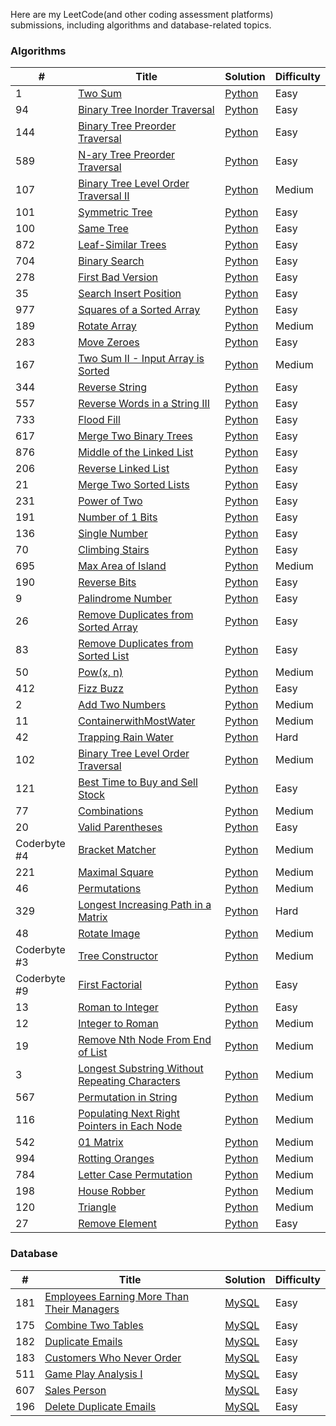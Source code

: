 Here are my LeetCode(and other coding assessment platforms) submissions, including algorithms and database-related topics.

### Algorithms

|#|Title|Solution|Difficulty|
|---|---|---|---|
|1|[Two Sum](https://leetcode.com/problems/two-sum/)|[Python](Algorithms/1_TwoSum.py)|Easy|
|94|[Binary Tree Inorder Traversal](https://leetcode.com/problems/binary-tree-inorder-traversal/)|[Python](Algorithms/94_BinaryTreeInorderTraversal.py)|Easy|
|144|[Binary Tree Preorder Traversal](https://leetcode.com/problems/binary-tree-preorder-traversal/)|[Python](Algorithms/144_BinaryTreePreorderTraversal.py)|Easy|
|589|[N-ary Tree Preorder Traversal](https://leetcode.com/problems/n-ary-tree-preorder-traversal/)|[Python](Algorithms/589_N-aryTreePreorderTraversal.py)|Easy|
|107|[Binary Tree Level Order Traversal II](https://leetcode.com/problems/binary-tree-level-order-traversal-ii/)|[Python](Algorithms/107_BinaryTreeLevelOrderTraversalII.py)|Medium|
|101|[Symmetric Tree](https://leetcode.com/problems/symmetric-tree/)|[Python](Algorithms/101_SymmetricTree.py)|Easy|
|100|[Same Tree](https://leetcode.com/problems/same-tree/)|[Python](Algorithms/100_SameTree.py)|Easy|
|872|[Leaf-Similar Trees](https://leetcode.com/problems/leaf-similar-trees/)|[Python](Algorithms/872_Leaf-SimilarTrees.py)|Easy|
|704|[Binary Search](https://leetcode.com/problems/binary-search/)|[Python](Algorithms/204_BinarySearch.py)|Easy|
|278|[First Bad Version](https://leetcode.com/problems/first-bad-version/)|[Python](Algorithms/278_FirstBadVersion.py)|Easy|
|35|[Search Insert Position](https://leetcode.com/problems/search-insert-position/)|[Python](Algorithms/35_SearchInsertPosition.py)|Easy|
|977|[Squares of a Sorted Array](https://leetcode.com/problems/squares-of-a-sorted-array/)|[Python](Algorithms/977_SquaresofaSortedArray.py)|Easy|
|189|[Rotate Array](https://leetcode.com/problems/rotate-array/)|[Python](Algorithms/189_RotateArray.py)|Medium|
|283|[Move Zeroes](https://leetcode.com/problems/move-zeroes/)|[Python](Algorithms/283_MoveZeroes.py)|Easy|
|167|[Two Sum II - Input Array is Sorted](https://leetcode.com/problems/two-sum-ii-input-array-is-sorted/)|[Python](Algorithms/167_TwoSumII-InputArrayisSorted.py)|Medium|
|344|[Reverse String](https://leetcode.com/problems/reverse-string/)|[Python](Algorithms/344_ReverseString.py)|Easy|
|557|[Reverse Words in a String III](https://leetcode.com/problems/reverse-words-in-a-string-iii/)|[Python](Algorithms/557_ReverseWordsinaStringIII.py)|Easy|
|733|[Flood Fill](https://leetcode.com/problems/flood-fill/)|[Python](Algorithms/733_FloodFill.py)|Easy|
|617|[Merge Two Binary Trees](https://leetcode.com/problems/merge-two-binary-trees/)|[Python](Algorithms/617_MergeTwoBinaryTrees.py)|Easy|
|876|[Middle of the Linked List](https://leetcode.com/problems/middle-of-the-linked-list/)|[Python](Algorithms/876_MiddleoftheLinkedList.py)|Easy|
|206|[Reverse Linked List](https://leetcode.com/problems/reverse-linked-list/)|[Python](Algorithms/206_ReverseLinkedList.py)|Easy|
|21|[Merge Two Sorted Lists](https://leetcode.com/problems/merge-two-sorted-lists/)|[Python](Algorithms/21_MergeTwoSortedLists.py)|Easy|
|231|[Power of Two](https://leetcode.com/problems/power-of-two/)|[Python](Algorithms/231_PowerofTwo.py)|Easy|
|191|[Number of 1 Bits](https://leetcode.com/problems/number-of-1-bits/)|[Python](Algorithms/191_Numberof1Bits.py)|Easy|
|136|[Single Number](https://leetcode.com/problems/single-number/)|[Python](Algorithms/136_SingleNumber.py)|Easy|
|70|[Climbing Stairs](https://leetcode.com/problems/climbing-stairs/)|[Python](Algorithms/70_ClimbingStairs.py)|Easy|
|695|[Max Area of Island](https://leetcode.com/problems/max-area-of-island/)|[Python](Algorithms/695_MaxAreaofIsland.py)|Medium|
|190|[Reverse Bits](https://leetcode.com/problems/reverse-bits/)|[Python](Algorithms/190_ReverseBits.py)|Easy|
|9|[Palindrome Number](https://leetcode.com/problems/palindrome-number/)|[Python](Algorithms/9_PalindromeNumber.py)|Easy|
|26|[Remove Duplicates from Sorted Array](https://leetcode.com/problems/remove-duplicates-from-sorted-array/)|[Python](Algorithms/26_RemoveDuplicatesfromSortedArray.py)|Easy
|83|[Remove Duplicates from Sorted List](https://leetcode.com/problems/remove-duplicates-from-sorted-list/)|[Python](Algorithms/83_RemoveDuplicatesfromSortedList.py)|Easy|
|50|[Pow(x, n)](https://leetcode.com/problems/powx-n/)|[Python](Algorithms/50_Pow.py)|Medium|
|412|[Fizz Buzz](https://leetcode.com/problems/fizz-buzz/)|[Python](Algorithms/412_FizzBuzz.py)|Easy|
|2|[Add Two Numbers](https://leetcode.com/problems/add-two-numbers/)|[Python](Algorithms/2_AddTwoNumbers.py)|Medium|
|11|[ContainerwithMostWater](https://leetcode.com/problems/container-with-most-water/)|[Python](Algorithms/11_ContainerwithMostWater.py)|Medium|
|42|[Trapping Rain Water](https://leetcode.com/problems/trapping-rain-water/)|[Python](Algorithms/42_TrappingRainWater.py)|Hard|
|102|[Binary Tree Level Order Traversal](https://leetcode.com/problems/binary-tree-level-order-traversal/)|[Python](Algorithms/102_BinaryTreeLevelOrderTraversal.py)|Medium||
|121|[Best Time to Buy and Sell Stock](https://leetcode.com/problems/best-time-to-buy-and-sell-stock/)|[Python](Algorithms/121_BestTimetoBuyandSellStock.py)|Easy|
|77|[Combinations](https://leetcode.com/problems/combinations/)|[Python](Algorithms/77_Combinations.py)|Medium|
|20|[Valid Parentheses](https://leetcode.com/problems/valid-parentheses/)|[Python](Algorithms/20_ValidParentheses.py)|Easy|
|Coderbyte #4|[Bracket Matcher](https://coderbyte.com/information/Bracket%20Matcher)|[Python](Algorithms/Coderbyte_4_BracketMatcher.py)|Medium|
|221|[Maximal Square](https://leetcode.com/problems/maximal-square/)|[Python](Algorithms/221_MaximalSquare.py)|Medium|
|46|[Permutations](https://leetcode.com/problems/permutations/)|[Python](Algorithms/46_Permutations.py)|Medium|
|329|[Longest Increasing Path in a Matrix](https://leetcode.com/problems/longest-increasing-path-in-a-matrix/)|[Python](Algorithms/329_LongestIncreasingPathinaMatrix.py)|Hard|
|48|[Rotate Image](https://leetcode.com/problems/rotate-image/)|[Python](Algorithms/48_RotateImage.py)|Medium|
|Coderbyte #3|[Tree Constructor](https://coderbyte.com/information/Tree%20Constructor)|[Python](Algorithms/Coderbyte_3_TreeConstructor.py)|Medium|
|Coderbyte #9|[First Factorial](https://coderbyte.com/information/First%20Factorial)|[Python](Algorithms/Coderbyte_9_FirstFactorial.py)|Easy|
|13|[Roman to Integer](https://leetcode.com/problems/roman-to-integer/)|[Python](Algorithms/13_RomantoInteger.py)|Easy|
|12|[Integer to Roman](https://leetcode.com/problems/integer-to-roman/)|[Python](Algorithms/12_IntegertoRoman.py)|Medium|
|19|[Remove Nth Node From End of List](https://leetcode.com/problems/remove-nth-node-from-end-of-list/)|[Python](Algorithms/19_RemoveNthNodeFromEndofList.py)|Medium|
|3|[Longest Substring Without Repeating Characters](https://leetcode.com/problems/longest-substring-without-repeating-characters/)|[Python](Algorithms/3_LongestSubstringWithoutRepeatingCharacters.py)|Medium|
|567|[Permutation in String](https://leetcode.com/problems/permutation-in-string/)|[Python](Algorithms/567_PermutationinString.py)|Medium|
|116|[Populating Next Right Pointers in Each Node](https://leetcode.com/problems/populating-next-right-pointers-in-each-node/)|[Python](Algorithms/116_PopulatingNextRightPointersinEachNode.py)|Medium|
|542|[01 Matrix](https://leetcode.com/problems/01-matrix/)|[Python](Algorithms/542_01Matrix.py)|Medium|
|994|[Rotting Oranges](https://leetcode.com/problems/rotting-oranges/)|[Python](Algorithms/994_RottingOranges.py)|Medium|
|784|[Letter Case Permutation](https://leetcode.com/problems/letter-case-permutation/)|[Python](Algorithms/784_LetterCasePermutation.py)|Medium|
|198|[House Robber](https://leetcode.com/problems/house-robber/)|[Python](Algorithms/198_HouseRobber.py)|Medium|
|120|[Triangle](https://leetcode.com/problems/triangle/)|[Python](Algorithms/120_Triangle.py)|Medium|
|27|[Remove Element](https://leetcode.com/problems/remove-element/)|[Python](Algorithms/27_RemoveElement.py)|Easy|



### Database
|#|Title|Solution|Difficulty|
|---|---|---|---|
|181|[Employees Earning More Than Their Managers](https://leetcode.com/problems/employees-earning-more-than-their-managers/)|[MySQL](Database/181_EmployeesEarningMoreThanTheirManagers.sql)|Easy|
|175|[Combine Two Tables](https://leetcode.com/problems/combine-two-tables/)|[MySQL](Database/175_CombineTwoTables.sql)|Easy|
|182|[Duplicate Emails](https://leetcode.com/problems/duplicate-emails/)|[MySQL](Database/182_DuplicateEmails.sql)|Easy|
|183|[Customers Who Never Order](https://leetcode.com/problems/customers-who-never-order/)|[MySQL](Database/183_CustomersWhoNeverOrder.sql)|Easy|
|511|[Game Play Analysis I](https://leetcode.com/problems/game-play-analysis-i/)|[MySQL](Database/511_GamePlayAnalysisI.sql)|Easy|
|607|[Sales Person](https://leetcode.com/problems/sales-person/)|[MySQL](Database/607_SalesPerson.sql)|Easy|
|196|[Delete Duplicate Emails](https://leetcode.com/problems/delete-duplicate-emails/)|[MySQL](Database/196_DeleteDuplicateEmails.sql)|Easy|

